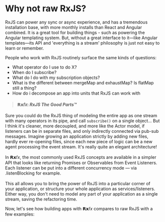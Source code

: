 # Why not raw RxJS?

RxJS can power any sync or async experience, and has a tremendous installation base, with more monthly installs than React and Angular combined. It is a great tool for building things - such as powering the Angular templating system. But, without a great interface to it—like Angular templates—its API and 'everything is a stream' philosophy is just not easy to learn or remember.

People who work with RxJS routinely surface the same kinds of questions:

* What operator do I use to do X?
* When do I subscribe?
* What do I do with my subscription objects?
* What is the different between mergeMap and exhaustMap? Is flatMap still a thing?
* How do i decompose an app into units that RxJS can work with

> #### 𝗥𝘅𝑓𝑥: _RxJS The Good Parts™️_



Sure you could do the RxJS thing of modeling the entire app as one stream with many operators in its pipe, and call `subscribe()` on a single object... But I think it's cleaner, more decoupled, and more like the Actor model, if listeners can be in separate files, and only indirectly connected via pub-sub messages. Imagine growing an application strictly by adding new files, hardly ever re-opening files, since each new piece of logic can be a new agent processing the event stream. It's really quite an elegant architecture!\
\
In 𝗥𝘅𝑓𝑥, the most commonly used RxJS concepts are available in a simpler API that looks like returning Promises or Observables from Event Listeners. Each listener can be put into a different concurrency mode — via .listenBlocking for example.\
\
This all allows you to bring the power of RxJS into a particular corner of your application, or structure your whole application as services/listeners. Either way, you don't need to model any part of your application as a single stream, saving the refactoring time.

Now, let's see how building apps with 𝗥𝘅𝑓𝑥 compares to raw RxJS with a few examples:
